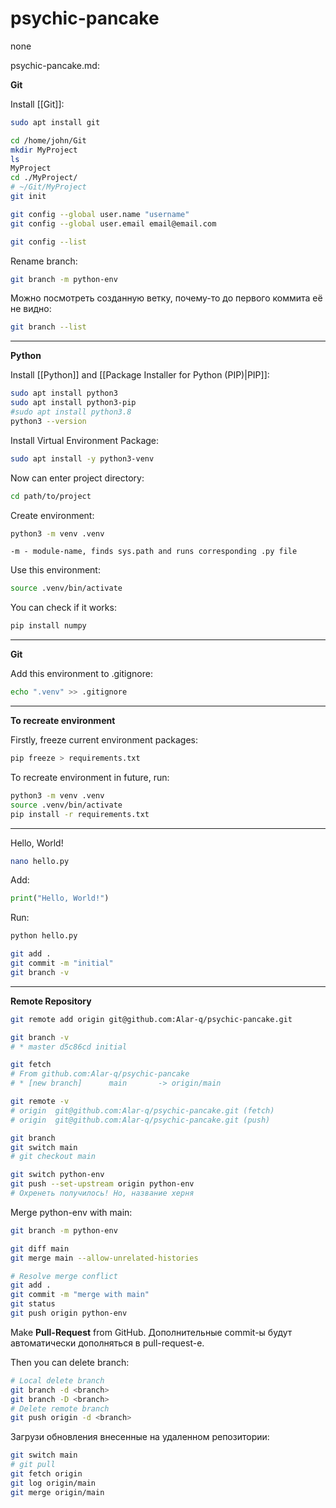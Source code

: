 # psychic-pancake
none

psychic-pancake.md:


**Git**

Install [[Git]]:
```sh
sudo apt install git
```

```sh
cd /home/john/Git
mkdir MyProject
ls
MyProject
cd ./MyProject/
# ~/Git/MyProject
git init
```

```sh
git config --global user.name "username"
git config --global user.email email@email.com
```

```sh
git config --list
```

Rename branch:
```sh
git branch -m python-env
```


Можно посмотреть созданную ветку, почему-то до первого коммита её не видно:
```sh
git branch --list
```

---
**Python**

Install [[Python]] and [[Package Installer for Python (PIP)|PIP]]:
```sh
sudo apt install python3
sudo apt install python3-pip
#sudo apt install python3.8
python3 --version
```

Install Virtual Environment Package:
```sh
sudo apt install -y python3-venv
```

Now can enter project directory:
```sh
cd path/to/project
```

Create environment:
```sh
python3 -m venv .venv
```
	-m - module-name, finds sys.path and runs corresponding .py file

Use this environment:
```sh
source .venv/bin/activate
```

You can check if it works:
```sh
pip install numpy
```

---

**Git**

Add this environment to .gitignore:
```sh
echo ".venv" >> .gitignore
```

---

**To recreate environment**

Firstly, freeze current environment packages:
```sh
pip freeze > requirements.txt
```

To recreate environment in future, run:
```sh
python3 -m venv .venv
source .venv/bin/activate
pip install -r requirements.txt
```

---

Hello, World!
```sh
nano hello.py
```
Add:
```python
print("Hello, World!")
```
Run:
```sh
python hello.py
```

```sh
git add .
git commit -m "initial"
git branch -v
```

---

**Remote Repository**

```sh
git remote add origin git@github.com:Alar-q/psychic-pancake.git
```

```sh
git branch -v
# * master d5c86cd initial

git fetch
# From github.com:Alar-q/psychic-pancake
# * [new branch]      main       -> origin/main

git remote -v
# origin  git@github.com:Alar-q/psychic-pancake.git (fetch)
# origin  git@github.com:Alar-q/psychic-pancake.git (push)
```

```sh
git branch
git switch main
# git checkout main
```

```sh
git switch python-env
git push --set-upstream origin python-env
# Охренеть получилось! Но, название херня
```

Merge python-env with main:
```sh
git branch -m python-env

git diff main
git merge main --allow-unrelated-histories

# Resolve merge conflict
git add .
git commit -m "merge with main"
git status
git push origin python-env
```

Make **Pull-Request** from GitHub. Дополнительные commit-ы будут автоматически дополняться в pull-request-е.

Then you can delete branch:
```sh
# Local delete branch
git branch -d <branch>
git branch -D <branch>
# Delete remote branch
git push origin -d <branch>
```

Загрузи обновления внесенные на удаленном репозитории:
```sh
git switch main
# git pull
git fetch origin
git log origin/main
git merge origin/main
```
